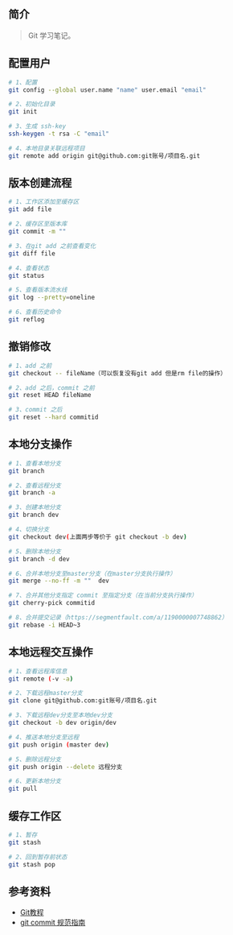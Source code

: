 ## 简介

> Git 学习笔记。

## 配置用户

```bash
# 1、配置
git config --global user.name "name" user.email "email"

# 2、初始化目录
git init

# 3、生成 ssh-key
ssh-keygen -t rsa -C "email"

# 4、本地目录关联远程项目
git remote add origin git@github.com:git账号/项目名.git
```

## 版本创建流程

```bash
# 1、工作区添加至缓存区
git add file

# 2、缓存区至版本库  
git commit -m ""

# 3、在git add 之前查看变化
git diff file

# 4、查看状态
git status

# 5、查看版本流水线
git log --pretty=oneline

# 6、查看历史命令
git reflog
```

## 撤销修改

```bash
# 1、add 之前
git checkout -- fileName（可以恢复没有git add 但是rm file的操作）

# 2、add 之后，commit 之前
git reset HEAD fileName

# 3、commit 之后
git reset --hard commitid
```

## 本地分支操作

```bash
# 1、查看本地分支
git branch

# 2、查看远程分支
git branch -a

# 3、创建本地分支
git branch dev

# 4、切换分支
git checkout dev(上面两步等价于 git checkout -b dev)

# 5、删除本地分支
git branch -d dev

# 6、合并本地分支至master分支（在master分支执行操作）
git merge --no-ff -m ""  dev 

# 7、合并其他分支指定 commit 至指定分支（在当前分支执行操作）
git cherry-pick commitid

# 8、合并提交记录（https://segmentfault.com/a/1190000007748862）
git rebase -i HEAD~3
```

## 本地远程交互操作

```bash
# 1、查看远程库信息
git remote (-v -a)

# 2、下载远程master分支
git clone git@github.com:git账号/项目名.git

# 3、下载远程dev分支至本地dev分支
git checkout -b dev origin/dev

# 4、推送本地分支至远程
git push origin (master dev)

# 5、删除远程分支
git push origin --delete 远程分支

# 6、更新本地分支
git pull
```

## 缓存工作区

```bash
# 1、暂存
git stash

# 2、回到暂存前状态
git stash pop
```

## 参考资料

- [Git教程](https://www.liaoxuefeng.com/wiki/896043488029600/)
- [git commit 规范指南](https://www.jianshu.com/p/201bd81e7dc9?utm_source=oschina-app)

